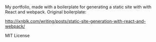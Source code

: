 
My portfolio, made with a boilerplate for generating a static site with with React and webpack. Original boilerplate:

http://jxnblk.com/writing/posts/static-site-generation-with-react-and-webpack/

MIT License
